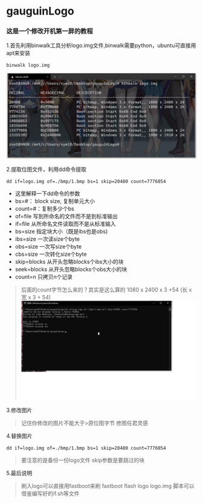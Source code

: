 # gauguinLogo
### 这是一个修改开机第一屏的教程
1.首先利用binwalk工具分析logo.img文件,binwalk需要python，ubuntu可直接用apt来安装
``` shell
binwalk logo.img
```
![](./images/binwate.jpg)

2.提取位图文件，利用dd命令提取

``` shell
dd if=logo.img of=./bmp/1.bmp bs=1 skip=20480 count=7776054
```

- 这里解释一下dd命令的参数
- bs=#： block size, 复制单元大小
- count=#：复制多少个bs
- of=file 写到所命名的文件而不是到标准输出
- if=file 从所命名文件读取而不是从标准输入
- bs=size 指定块大小（既是ibs也是obs)
- ibs=size 一次读size个byte
- obs=size 一次写size个byte
- cbs=size 一次转化size个byte
- skip=blocks 从开头忽略blocks个ibs大小的块
- seek=blocks 从开头忽略blocks个obs大小的块
- count=n 只拷贝n个记录
>后面的count字节怎么来的？其实是这么算的 1080 x 2400 x 3 +54 (长 x 宽 x 3 + 54)
>![enter description here](./images/tq.png)

3.修改图片

>记住你修改的图片不能大于>原位图字节
>修图任君灵感

4.替换图片

``` shell
dd if=logo.img of=./bmp/1.bmp bs=1 skip=20480 count=7776054
```
>要注意的是备份一份logo文件
>skip参数是要跳过的块

5.最后说明

>刷入logo可以直接用fastboot来刷
>fastboot flash logo logo.img
>脚本可以借鉴编写好的if.sh等文件
